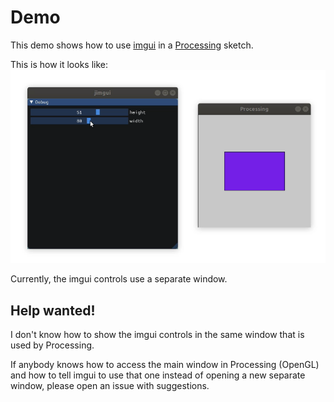 # Demo

This demo shows how to use [imgui](https://github.com/ocornut/imgui) in a [Processing](https://processing.org) sketch.

This is how it looks like:
[![Screencast](imgui-processing-demo-2019-03-09_10.26.27_preview.png)](https://raw.githubusercontent.com/jonek/imgui-processing-demo/master/imgui-processing-demo-2019-03-09_10.26.27.webm)

Currently, the imgui controls use a separate window.

## Help wanted!

I don't know how to show the imgui controls in the same window that is used by Processing.

If anybody knows how to access the main window in Processing (OpenGL) and how to tell imgui to use that one instead of opening a new separate window, please open an issue with suggestions.
